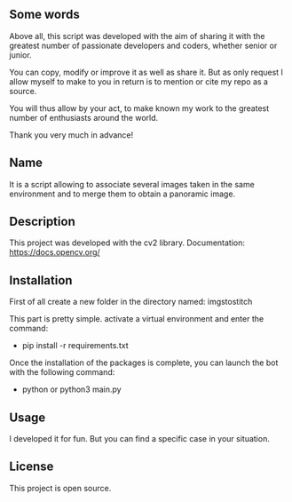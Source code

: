 ﻿## Some words
Above all, this script was developed with the aim of sharing it with the greatest number of passionate developers and coders, whether senior or junior.

You can copy, modify or improve it as well as share it. But as only request I allow myself to make to you in return is to mention or cite my repo as a source.

You will thus allow by your act, to make known my work to the greatest number of enthusiasts around the world.

Thank you very much in advance!

## Name
It is a script allowing to associate several images taken in the same environment and to merge them to obtain a panoramic image.

## Description
This project was developed with the cv2 library.
Documentation: https://docs.opencv.org/

## Installation
First of all create a new folder in the directory named: imgstostitch
 
This part is pretty simple. activate a virtual environment and enter the command:
- pip install -r requirements.txt

Once the installation of the packages is complete, you can launch the bot with the following command:
- python or python3 main.py

## Usage
I developed it for fun. But you can find a specific case in your situation.

## License
This project is open source.
